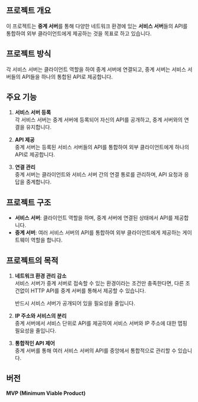 ## 프로젝트 개요
이 프로젝트는 **중계 서버**를 통해 다양한 네트워크 환경에 있는 **서비스 서버**들의 API를 통합하여 외부 클라이언트에게 제공하는 것을 목표로 하고 있습니다. 

## 프로젝트 방식
각 서비스 서버는 클라이언트 역할을 하여 중계 서버에 연결되고, 중계 서버는 서비스 서버들의 API들을 하나의 통합된 API로 제공합니다.

## 주요 기능
1. **서비스 서버 등록**  
   각 서비스 서버는 중계 서버에 등록되어 자신의 API를 공개하고, 중계 서버와의 연결을 유지합니다.
   
2. **API 제공**  
   중계 서버는 등록된 서비스 서버들의 API를 통합하여 외부 클라이언트에게 하나의 API로 제공합니다.

3. **연결 관리**  
   중계 서버는 클라이언트와 서비스 서버 간의 연결 통로를 관리하며, API 요청과 응답을 중계합니다.

## 프로젝트 구조
- **서비스 서버**: 클라이언트 역할을 하며, 중계 서버에 연결된 상태에서 API를 제공합니다.
- **중계 서버**: 여러 서비스 서버의 API를 통합하여 외부 클라이언트에게 제공하는 게이트웨이 역할을 합니다.

## 프로젝트의 목적
1. **네트워크 환경 관리 감소**  
   서비스 서버가 중계 서버로 접속할 수 있는 환경이라는 조건만 충족한다면, 다른 조건없이 HTTP API를 중계 서버를 통해서 제공할 수 있습니다.

   반드시 서비스 서버가 공개되어 있을 필요성을 줄입니다.
   
3. **IP 주소와 서비스의 분리**  
   중계 서버에서 서비스 단위로 API를 제공하여 서비스 서버와 IP 주소에 대한 맵핑 필요성을 줄입니다.
   
4. **통합적인 API 제어**  
   중계 서버를 통해 여러 서비스 서버의 API를 중앙에서 통합적으로 관리할 수 있습니다.

## 버전
**MVP (Minimum Viable Product)**
